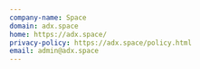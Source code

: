 ```yaml
---
company-name: Space
domain: adx.space
home: https://adx.space/
privacy-policy: https://adx.space/policy.html
email: admin@adx.space
---
```





